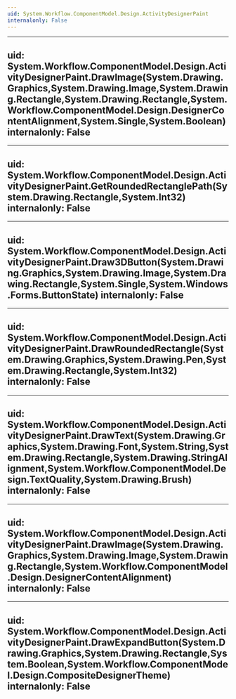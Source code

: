 ```yaml
---
uid: System.Workflow.ComponentModel.Design.ActivityDesignerPaint
internalonly: False
---
```


---
uid: System.Workflow.ComponentModel.Design.ActivityDesignerPaint.DrawImage(System.Drawing.Graphics,System.Drawing.Image,System.Drawing.Rectangle,System.Drawing.Rectangle,System.Workflow.ComponentModel.Design.DesignerContentAlignment,System.Single,System.Boolean)
internalonly: False
---

---
uid: System.Workflow.ComponentModel.Design.ActivityDesignerPaint.GetRoundedRectanglePath(System.Drawing.Rectangle,System.Int32)
internalonly: False
---

---
uid: System.Workflow.ComponentModel.Design.ActivityDesignerPaint.Draw3DButton(System.Drawing.Graphics,System.Drawing.Image,System.Drawing.Rectangle,System.Single,System.Windows.Forms.ButtonState)
internalonly: False
---

---
uid: System.Workflow.ComponentModel.Design.ActivityDesignerPaint.DrawRoundedRectangle(System.Drawing.Graphics,System.Drawing.Pen,System.Drawing.Rectangle,System.Int32)
internalonly: False
---

---
uid: System.Workflow.ComponentModel.Design.ActivityDesignerPaint.DrawText(System.Drawing.Graphics,System.Drawing.Font,System.String,System.Drawing.Rectangle,System.Drawing.StringAlignment,System.Workflow.ComponentModel.Design.TextQuality,System.Drawing.Brush)
internalonly: False
---

---
uid: System.Workflow.ComponentModel.Design.ActivityDesignerPaint.DrawImage(System.Drawing.Graphics,System.Drawing.Image,System.Drawing.Rectangle,System.Workflow.ComponentModel.Design.DesignerContentAlignment)
internalonly: False
---

---
uid: System.Workflow.ComponentModel.Design.ActivityDesignerPaint.DrawExpandButton(System.Drawing.Graphics,System.Drawing.Rectangle,System.Boolean,System.Workflow.ComponentModel.Design.CompositeDesignerTheme)
internalonly: False
---
